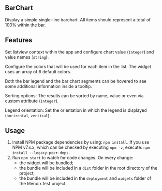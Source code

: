 ## BarChart

Display a simple single-line barchart. All items should represent a total of 100% within the bar.

## Features

Set listview context within the app and configure chart value (`Integer`) and value names (`string`).

Configure the colors that will be used for each item in the list. The widget uses an array of 6 default colors.

Both the bar legend and the bar chart segments can be hovered to see some additional information inside a tooltip.

Sorting options: The results can be sorted by name, value or even via custom attribute (`Integer`).

Legend orientation: Set the orientation in which the legend is displayed (`horizontal`, `vertical`).

## Usage

1. Install NPM package dependencies by using: `npm install`. If you use NPM v7.x.x, which can be checked by executing
   `npm -v`, execute: `npm install --legacy-peer-deps`.
1. Run `npm start` to watch for code changes. On every change:
    - the widget will be bundled;
    - the bundle will be included in a `dist` folder in the root directory of the project;
    - the bundle will be included in the `deployment` and `widgets` folder of the Mendix test project.
